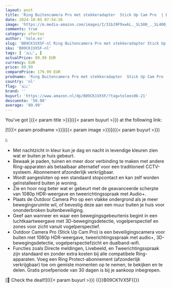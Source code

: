 ```yaml
---
layout: post
title: 'Ring Buitencamera Pro met stekkeradapter  Stick Up Cam Pro  | Buitencamera met 1080p HDR-weergave  3D-bewegingsdetectie | Ring Protect-proefperiode  30 dagen gratis '
date: 2024-10-05 07:54:26
image: 'https://m.media-amazon.com/images/I/31bJ9F9xwkL._SL500_._SL400_.jpg'
comments: true
category: ofertas
author: 'tole.es'
slug: 'B09CK1VX5F-nl Ring Buitencamera Pro met stekkeradapter Stick Up Cam Pro...'
sku: 'B09CK1VX5F-nl'
tags: [ '🇳🇱', ]
actualPrice: 89.99 EUR
currency: EUR
price: 89.99
comparePrice: 179.99 EUR
prodname: 'Ring Buitencamera Pro met stekkeradapter  Stick Up Cam Pro  | Buitencamera met 1080p HDR-weergave  3D-bewegingsdetectie | Ring Protect-proefperiode  30 dagen gratis '
country: 'nl'
flag: '🇳🇱'
brand: ''
buyurl: 'https://www.amazon.nl/dp/B09CK1VX5F/?tag=tolees0b-21'
descuento: '50.00'
average: '89.99'
---
```


You've got [{{< param title >}}]({{< param buyurl >}}) at the following link:

[![{{< param prodname >}}]({{< param image >}})]({{< param buyurl >}})

ℹ️:

- Met nachtzicht in kleur kun je dag en nacht in levendige kleuren zien wat er buiten je huis gebeurt.
- Bewaak je paden, tuinen en meer door verbinding te maken met andere Ring-apparaten als betaalbaar alternatief voor een traditioneel CCTV-systeem. Abonnement afzonderlijk verkrijgbaar.
- Wordt aangesloten op een standaard stopcontact en kan zelf worden geïnstalleerd buiten je woning.
- Zie en hoor nog beter wat er gebeurt met de geavanceerde scherpte van 1080p HDR-weergave en tweerichtingsspraak met Audio+.
- Plaats de Outdoor Camera Pro op een vlakke ondergrond als je meer bewegingsruimte wil, of bevestig deze aan een muur buiten je huis voor ononderbroken buitenbeveiliging.
- Geef aan wanneer en waar een bewegingsgebeurtenis begint in een luchtkaartweergave met 3D-bewegingsdetectie, vogelperspectief en zones voor zicht vanuit vogelperspectief.
- Outdoor Camera Pro (Stick Up Cam Pro) is een beveiligingscamera voor buiten met 1080p HDR-weergave, tweerichtingsspraak met audio+, 3D-bewegingsdetectie, vogelperspectiefzicht en dualband-wifi.
- Functies zoals Directe meldingen, Livebeeld, en Tweerichtingsspraak zijn standaard en zonder extra kosten bij alle compatibele Ring-apparaten. Voeg een Ring Protect-abonnement (afzonderlijk verkrijgbaar) toe om gemiste momenten op te nemen, te bekijken en te delen. Gratis proefperiode van 30 dagen is bij je aankoop inbegrepen.

[🛒 Check the deal!!]({{< param buyurl >}})
{{<world>}}B09CK1VX5F{{</world>}}
